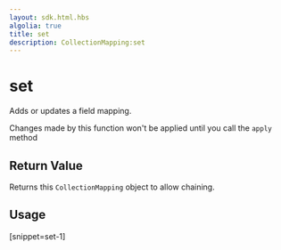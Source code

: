 ```yaml
---
layout: sdk.html.hbs
algolia: true
title: set
description: CollectionMapping:set
---
```


  

# set
Adds or updates a field mapping.

<aside class="notice">
Changes made by this function won't be applied until you call the <code>apply</code> method
</aside>


## Return Value

Returns this `CollectionMapping` object to allow chaining.

## Usage

[snippet=set-1]

